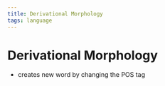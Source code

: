 ```yaml
---
title: Derivational Morphology
tags: language
---
```


# Derivational Morphology
- creates new word by changing the POS tag






















































